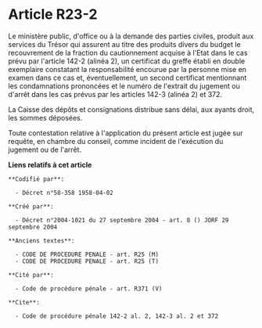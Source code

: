 # Article R23-2

Le ministère public, d'office ou à la demande des parties civiles, produit aux services du Trésor qui assurent au titre des
produits divers du budget le recouvrement de la fraction du cautionnement acquise à l'Etat dans le cas prévu par l'article
142-2 (alinéa 2), un certificat du greffe établi en double exemplaire constatant la responsabilité encourue par la personne
mise en examen dans ce cas et, éventuellement, un second certificat mentionnant les condamnations prononcées et le numéro de
l'extrait du jugement ou d'arrêt dans les cas prévus par les articles 142-3 (alinéa 2) et 372.

La Caisse des dépôts et consignations distribue sans délai, aux ayants droit, les sommes déposées.

Toute contestation relative à l'application du présent article est jugée sur requête, en chambre du conseil, comme incident
de l'exécution du jugement ou de l'arrêt.

**Liens relatifs à cet article**

	**Codifié par**:

	  - Décret n°58-358 1958-04-02

	**Créé par**:

	  - Décret n°2004-1021 du 27 septembre 2004 - art. 8 () JORF 29 septembre 2004

	**Anciens textes**:

	  - CODE DE PROCEDURE PENALE - art. R25 (M)
	  - CODE DE PROCEDURE PENALE - art. R25 (T)

	**Cité par**:

	  - Code de procédure pénale - art. R371 (V)

	**Cite**:

	  - Code de procédure pénale 142-2 al. 2, 142-3 al. 2 et 372
